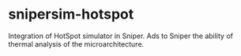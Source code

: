 # snipersim-hotspot
Integration of HotSpot simulator in Sniper. Ads to Sniper the ability of thermal analysis of the microarchitecture.
